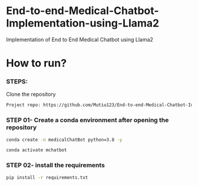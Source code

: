 # End-to-end-Medical-Chatbot-Implementation-using-Llama2

Implementation of End to End Medical Chatbot using Llama2

# How to run?
### STEPS:

Clone the repository

```bash
Project repo: https://github.com/Mutiu123/End-to-end-Medical-Chatbot-Implementation-using-Llama2.git
```

### STEP 01- Create a conda environment after opening the repository

```bash
conda create -n medicalChatBot python=3.8 -y
```

```bash
conda activate mchatbot
```

### STEP 02- install the requirements
```bash
pip install -r requirements.txt
```
